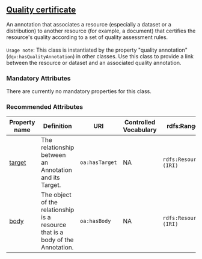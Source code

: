 ## [Quality certificate](https://www.w3.org/TR/vocab-dqv/#dqv:QualityCertificate)

An annotation that associates a resource (especially a dataset or a distribution) to another resource (for example, a document) that certifies the resource's quality according to a set of quality assessment rules. <br><br>
`Usage note`: This class is instantiated by the property "quality annotation" (`dqv:hasQualityAnnotation`) in other classes. Use this class to provide a link between the resource or dataset and an associated quality annotation.

 

### Mandatory Attributes

There are currently no mandatory properties for this class.

### Recommended  Attributes

<table>
  <thead>
    <tr>
      <th>Property name</th>
      <th>Definition</th>
      <th>URI</th>
      <th>Controlled Vocabulary</th>
      <th>rdfs:Range</th>
      <th>Usage Note</th>
      <th>Cardinality</th>
    </tr>
  </thead>
  <tbody>
    <tr>
      <td><a href="https://www.w3.org/TR/annotation-vocab/#hastarget">target</a></td>
      <td>The relationship between an Annotation and its Target.</td>
      <td><code>oa:hasTarget</code></td>
      <td>NA</td>
      <td><code>rdfs:Resource (IRI)</code></td>
      <td>This property has to be filled with the same value as the <code>dct:identifier</code> of the dataset described, in order to link the quality certificate to that dataset. [See also the example in HealthDCAT-AP.](https://healthdcat-ap.github.io/#dqvhasqualityannotation)</td>
      <td>0..1</td>
    </tr>
    <tr>
      <td><a href="https://www.w3.org/TR/annotation-vocab/#hasbody">body</a></td>
      <td>The object of the relationship is a resource that is a body of the Annotation.</td>
      <td><code>oa:hasBody</code></td>
      <td>NA</td>
      <td><code>rdfs:Resource (IRI)</code></td>
      <td>IRI pointing to the location where the quality certificate can be found.</td>
      <td>0..1</td>
    </tr>
  </tbody>
</table>

